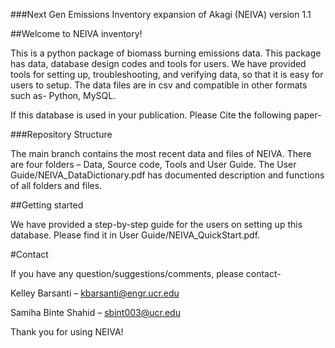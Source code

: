 ###Next Gen Emissions Inventory expansion of Akagi (NEIVA) version 1.1

##Welcome to NEIVA inventory!

This is a python package of biomass burning emissions data. This package has data, database design codes and tools for users. We have provided tools for setting up, troubleshooting, and verifying data, so that it is easy for users to setup. The data files are in csv and compatible in other formats such as- Python, MySQL. 

If this database is used in your publication. Please Cite the following paper-

###Repository Structure

The main branch contains the most recent data and files of NEIVA. There are four folders – Data, Source code, Tools and User Guide. The User Guide/NEIVA_DataDictionary.pdf has documented description and functions of all folders and files. 

##Getting started

We have provided a step-by-step guide for the users on setting up this database. Please find it in User Guide/NEIVA_QuickStart.pdf. 

#Contact

If you have any question/suggestions/comments, please contact-

Kelley Barsanti – kbarsanti@engr.ucr.edu

Samiha Binte Shahid – sbint003@ucr.edu


Thank you for using NEIVA!






